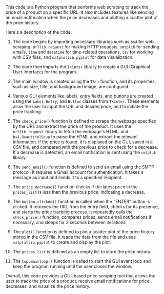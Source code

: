This code is a Python program that performs web scraping to track the price of a product on a specific URL. It also includes features like sending an email notification when the price decreases and plotting a scatter plot of the price history.

Here's a description of the code:

1. The code begins by importing necessary libraries such as `bs4` for web scraping, `urllib.request` for making HTTP requests, `smtplib` for sending emails, `time` and `datetime` for time-related operations, `csv` for working with CSV files, and `matplotlib.pyplot` for data visualization.

2. The code then imports the `Tkinter` library to create a GUI (Graphical User Interface) for the program.

3. The main window is created using the `Tk()` function, and its properties, such as size, title, and background image, are configured.

4. Various GUI elements like labels, entry fields, and buttons are created using the `Label`, `Entry`, and `Button` classes from `Tkinter`. These elements allow the user to input the URL and desired price, and to initiate the price tracking.

5. The `check_price()` function is defined to scrape the webpage specified by the URL and extract the price of the product. It uses the `urllib.request` library to fetch the webpage's HTML, and `bs4.BeautifulSoup` to parse the HTML and extract the relevant information. If the price is found, it is displayed on the GUI, saved in a CSV file, and compared with the previous price to check for a decrease. If a decrease is detected, an email notification is sent using the `smtplib` library.

6. The `send_email()` function is defined to send an email using the SMTP protocol. It requires a Gmail account for authentication. It takes a message as input and sends it to a specified recipient.

7. The `price_decrease()` function checks if the latest price in the `prices_list` is less than the previous price, indicating a decrease.

8. The `button_clicked()` function is called when the "ENTER" button is clicked. It retrieves the URL from the entry field, checks for its presence, and starts the price tracking process. It repeatedly calls the `check_price()` function, compares prices, sends email notifications if necessary, and sleeps for 2 seconds between iterations.

9. The `plot()` function is defined to plot a scatter plot of the price history stored in the CSV file. It reads the data from the file and uses `matplotlib.pyplot` to create and display the plot.

10. The `prices_list` is defined as an empty list to store the price history.

11. The `top.mainloop()` function is called to start the GUI event loop and keep the program running until the user closes the window.

Overall, this code provides a GUI-based price scraping tool that allows the user to track the price of a product, receive email notifications for price decreases, and visualize the price history.

